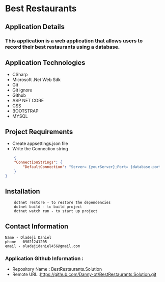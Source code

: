 # Best Restaurants
## Application Details
### This application is a web application that allows users to record their best restaurants using a database.

## Application Technologies
* CSharp
* Microsoft .Net Web Sdk
* Git
* Git ignore
* Github
* ASP NET CORE
* CSS
* BOOTSTRAP
* MYSQL

## Project Requirements
* Create appsettings.json file
* Write the Connection string
```json
    {
    "ConnectionStrings": {
        "DefaultConnection": "Server= {yourServer};Port= {database-port};database= {database name};uid={your user id};pwd= {database password};"
    }
}
```


## Installation
```dotnet
    dotnet restore - to restore the dependencies
    dotnet build - to build project
    dotnet watch run - to start up project
```
## Contact Information
    Name - Oladeji Daniel
    phone - 09021241205
    email - oladejidaniel456@gmail.com

### Application Github  Information : 
* Repository Name : BestRestaurants.Solution
* Remote URL :https://github.com/Danny-ot/BestRestaurants.Solution.git
